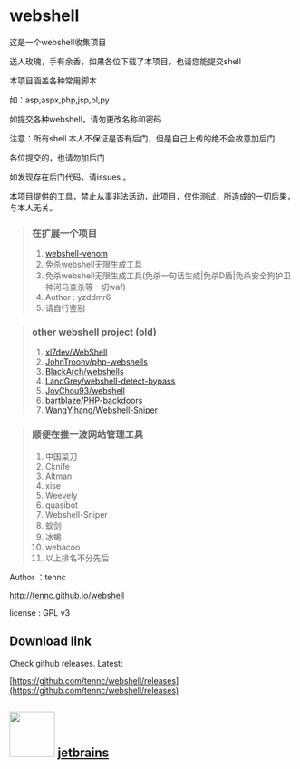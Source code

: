 ﻿webshell
========
这是一个webshell收集项目

送人玫瑰，手有余香，如果各位下载了本项目，也请您能提交shell

本项目涵盖各种常用脚本

如：asp,aspx,php,jsp,pl,py

如提交各种webshell，请勿更改名称和密码

注意：所有shell 本人不保证是否有后门，但是自己上传的绝不会故意加后门

各位提交的，也请勿加后门

如发现存在后门代码，请issues 。

本项目提供的工具，禁止从事非法活动，此项目，仅供测试，所造成的一切后果，与本人无关。

> ### 在扩展一个项目 
> 1. [webshell-venom](https://github.com/yzddmr6/webshell-venom)
> 2. 免杀webshell无限生成工具
> 3. 免杀webshell无限生成工具(免杀一句话生成|免杀D盾|免杀安全狗护卫神河马查杀等一切waf)
> 4. Author : yzddmr6
> 5. 请自行鉴别


> ### other webshell project (old)
> 1. [xl7dev/WebShell](https://github.com/xl7dev/WebShell)
> 2. [JohnTroony/php-webshells](https://github.com/JohnTroony/php-webshells)
> 3. [BlackArch/webshells](https://github.com/BlackArch/webshells)
> 4. [LandGrey/webshell-detect-bypass](https://github.com/LandGrey/webshell-detect-bypass)
> 5. [JoyChou93/webshell](https://github.com/JoyChou93/webshell)
> 6. [bartblaze/PHP-backdoors](https://github.com/bartblaze/PHP-backdoors)
> 7. [WangYihang/Webshell-Sniper](https://github.com/WangYihang/Webshell-Sniper)


> ### 顺便在推一波网站管理工具
> 1. 中国菜刀
> 2. Cknife
> 3. Altman
> 4. xise
> 5. Weevely
> 6. quasibot
> 7. Webshell-Sniper
> 8. 蚁剑
> 9. 冰蝎
> 10. webacoo
> 11. 以上排名不分先后



Author ：tennc

http://tennc.github.io/webshell

license : GPL v3

## Download link
Check github releases. Latest:

[https://github.com/tennc/webshell/releases](https://github.com/tennc/webshell/releases)

## <img src="https://raw.githubusercontent.com/tennc/webshell/master/jetbrains.png" width="80"> [jetbrains](https://www.jetbrains.com/?from=webshell)
